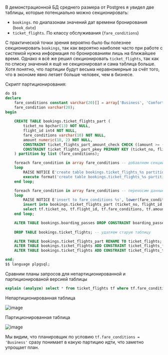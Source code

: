 В демонстрационной БД среднего размера от Postgres я увидел две таблицы, которые потенциально можно секционировать:
* `bookings`. по диапазонам значений дат времени бронирования (`book_date`)
* `ticket_flights`. По классу обслуживания (`fare_conditions`)

С практической точки зрения вероятно было бы полезнее секционировать `bookings`, так как вероятно наиболее часто при работе с системой нужна информация по бронированиям лишь на ближайшее время. Однако я всё же решил секционировать `ticket_flights`, так как по списку значений я ещё не секционировал и сама таблица больше. Хотя понятно, что партиции будут весьма неравномерные за счёт того, что в экономе явно летает больше человек, чем в бизнесе.

Скрипт партиционирования:
```sql
do $$
declare
	fare_conditions	constant varchar(20)[] = array['Business', 'Comfort', 'Economy'];
	fare_condition varchar(20);
begin
	
	CREATE TABLE bookings.ticket_flights_part (
		ticket_no bpchar(13) NOT NULL,
		flight_id int4 NOT NULL,
		fare_conditions varchar(10) NOT NULL,
		amount numeric(10, 2) NOT NULL,
		CONSTRAINT ticket_flights_part_amount_check CHECK ((amount >= (0)::numeric)),
		CONSTRAINT ticket_flights_part_pkey PRIMARY KEY (ticket_no, flight_id, fare_conditions)
	) partition by list (fare_conditions);

	foreach fare_condition in array fare_conditions -- добавляем секции
	loop
		RAISE NOTICE E'create table bookings.ticket_flights_%s partition', lower(fare_condition);
		execute format('create table bookings.ticket_flights_%s partition of bookings.ticket_flights_part for values in (%s);', lower(fare_condition), quote_literal(fare_condition));	
	end loop;

	foreach fare_condition in array fare_conditions -- переносим данные
	loop
		RAISE NOTICE E'insert to fare_conditions %s', lower(fare_condition);
		insert into bookings.ticket_flights_part (ticket_no, flight_id, fare_conditions, amount)
		select tf.ticket_no, tf.flight_id, tf.fare_conditions, tf.amount from ticket_flights tf where tf.fare_conditions = fare_condition;
	end loop;	

	ALTER TABLE bookings.boarding_passes DROP CONSTRAINT boarding_passes_ticket_no_fkey; -- удаляем ключ, который ссылался на старую таблицу и добавляем на новую
	
	DROP TABLE bookings.ticket_flights; -- удаляем старую таблицу

	ALTER TABLE bookings.ticket_flights_part RENAME TO ticket_flights; -- переименовываем новую таблицу в ticket_flights и добавляем внешние ключи
	ALTER TABLE bookings.ticket_flights ADD CONSTRAINT ticket_flights_flight_id_fkey FOREIGN KEY (flight_id) REFERENCES flights(flight_id);
	ALTER TABLE bookings.ticket_flights ADD CONSTRAINT ticket_flights_ticket_no_fkey FOREIGN KEY (ticket_no) REFERENCES tickets(ticket_no);

end;
$$ language plpgsql;
```

Сравним планы запросов для непартиционированной и партиционированой версией таблицы
```sql
explain (analyze) select * from ticket_flights tf where tf.fare_conditions = 'Business' and tf.amount >= 49700
```

Непартиционированная таблица

![image](https://github.com/maximusKon/otus-postgres/assets/28565433/91b8e545-cc8e-4ba2-808e-4c2bfe90f7d3)

Партиционированная таблица

![image](https://github.com/maximusKon/otus-postgres/assets/28565433/4ff9675a-7cf3-4a90-bf99-1b672f8fd741)

Мы видим, что планировщик по условию `tf.fare_conditions = 'Business'` сразу понимает в какую партицию идти, что заметно упрощает план.  
